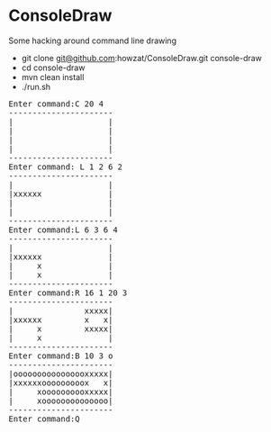 ConsoleDraw
===========

Some hacking around command line drawing

+ git clone git@github.com:howzat/ConsoleDraw.git console-draw
+ cd console-draw
+ mvn clean install
+ ./run.sh

<pre>
Enter command:C 20 4
----------------------
|                    |
|                    |
|                    |
|                    |
----------------------
Enter command: L 1 2 6 2
----------------------
|                    |
|xxxxxx              |
|                    |
|                    |
----------------------
Enter command:L 6 3 6 4
----------------------
|                    |
|xxxxxx              |
|     x              |
|     x              |
----------------------
Enter command:R 16 1 20 3
----------------------
|               xxxxx|
|xxxxxx         x   x|
|     x         xxxxx|
|     x              |
----------------------
Enter command:B 10 3 o
----------------------
|oooooooooooooooxxxxx|
|xxxxxxooooooooox   x|
|     xoooooooooxxxxx|
|     xoooooooooooooo|
----------------------
Enter command:Q
</pre>














